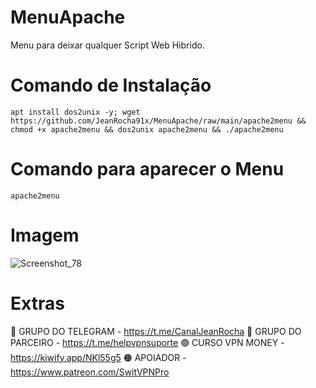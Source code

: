 # MenuApache
Menu para deixar qualquer Script Web Hibrido.

# Comando de Instalação
````
apt install dos2unix -y; wget https://github.com/JeanRocha91x/MenuApache/raw/main/apache2menu && chmod +x apache2menu && dos2unix apache2menu && ./apache2menu
````

# Comando para aparecer o Menu
````
apache2menu
````

# Imagem
![Screenshot_78](https://user-images.githubusercontent.com/105602625/216764749-49d5e775-2c59-4c24-a4ce-e73d2f1b7b8f.jpg)

# Extras 
🔵 GRUPO DO TELEGRAM - https://t.me/CanalJeanRocha
🔴 GRUPO DO PARCEIRO - https://t.me/helpvpnsuporte
🟣 CURSO VPN MONEY - https://kiwify.app/NKl55g5
🟠 APOIADOR - https://www.patreon.com/SwitVPNPro
